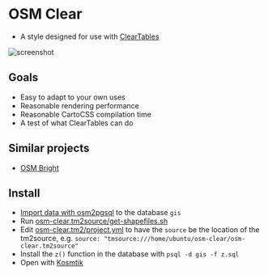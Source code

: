 # OSM Clear
* A style designed for use with [ClearTables](https://github.com/pnorman/ClearTables)

![screenshot](https://raw.github.com/ClearTables/osm-clear/master/preview.png)

## Goals
- Easy to adapt to your own uses
- Reasonable rendering performance
- Reasonable CartoCSS compilation time
- A test of what ClearTables can do

## Similar projects
- [OSM Bright](https://github.com/mapbox/osm-bright)

## Install
- [Import data with osm2pgsql](https://github.com/pnorman/ClearTables#usage) to the database `gis`
- Run [osm-clear.tm2source/get-shapefiles.sh](osm-clear.tm2source/get-shapefiles.sh)
- Edit [osm-clear.tm2/project.yml](osm-clear.tm2/project.yml) to have the `source` be the location of the tm2source, e.g. ``source: "tmsource:///home/ubuntu/osm-clear/osm-clear.tm2source"``
- Install the `z()` function in the database with `psql -d gis -f z.sql`
- Open with [Kosmtik](https://github.com/kosmtik/kosmtik)
